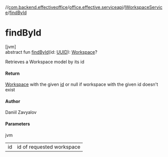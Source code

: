 //[com.backend.effectiveoffice](IdeaProjects/labs-office-elevator/effectiveOfficeBackend/documentation/gfm/index.md)/[office.effective.serviceapi](IdeaProjects/labs-office-elevator/effectiveOfficeBackend/documentation/gfm/com.backend.effectiveoffice/office.effective.serviceapi/index.md)/[IWorkspaceService](IdeaProjects/labs-office-elevator/effectiveOfficeBackend/documentation/gfm/com.backend.effectiveoffice/office.effective.serviceapi/-i-workspace-service/index.md)/[findById](IdeaProjects/labs-office-elevator/effectiveOfficeBackend/documentation/gfm/com.backend.effectiveoffice/office.effective.serviceapi/-i-workspace-service/find-by-id.md)

# findById

[jvm]\
abstract fun [findById](IdeaProjects/labs-office-elevator/effectiveOfficeBackend/documentation/gfm/com.backend.effectiveoffice/office.effective.serviceapi/-i-workspace-service/find-by-id.md)(id: [UUID](https://docs.oracle.com/javase/8/docs/api/java/util/UUID.html)): [Workspace](IdeaProjects/labs-office-elevator/effectiveOfficeBackend/documentation/gfm/com.backend.effectiveoffice/office.effective.model/-workspace/index.md)?

Retrieves a Workspace model by its id

#### Return

[Workspace](IdeaProjects/labs-office-elevator/effectiveOfficeBackend/documentation/gfm/com.backend.effectiveoffice/office.effective.model/-workspace/index.md) with the given [id](IdeaProjects/labs-office-elevator/effectiveOfficeBackend/documentation/gfm/com.backend.effectiveoffice/office.effective.serviceapi/-i-workspace-service/find-by-id.md) or null if workspace with the given id doesn't exist

#### Author

Daniil Zavyalov

#### Parameters

jvm

| | |
|---|---|
| id | id of requested workspace |
